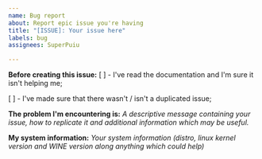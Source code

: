 ```yaml
---
name: Bug report
about: Report epic issue you're having
title: "[ISSUE]: Your issue here"
labels: bug
assignees: SuperPuiu

---
```


**Before creating this issue:**
[ ] - I've read the documentation and I'm sure it isn't helping me;

[ ] - I've made sure that there wasn't / isn't a duplicated issue;

**The problem I'm encountering is:**
*A descriptive message containing your issue, how to replicate it and additional information which may be useful.*

**My system information:**
*Your system information (distro, linux kernel version and WINE version along anything which could help)*
